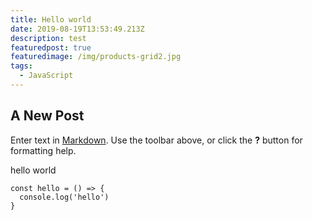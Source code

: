 ```yaml
---
title: Hello world
date: 2019-08-19T13:53:49.213Z
description: test
featuredpost: true
featuredimage: /img/products-grid2.jpg
tags:
  - JavaScript
---
```

## A New Post

Enter text in [Markdown](http://daringfireball.net/projects/markdown/). Use the toolbar above, or click the **?** button for formatting help.

hello world

`const hello = () => {`\
`  console.log('hello')`\
`}`
